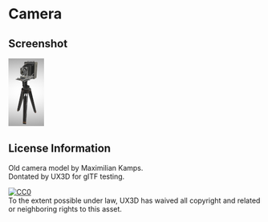 # Camera 

## Screenshot

![screenshot](screenshot/screenshot.png)

## License Information

Old camera model by Maximilian Kamps.  
Dontated by UX3D for glTF testing.

[![CC0](http://i.creativecommons.org/p/zero/1.0/88x31.png)](http://creativecommons.org/publicdomain/zero/1.0/)  
To the extent possible under law, UX3D has waived all copyright and related or neighboring rights to this asset.
